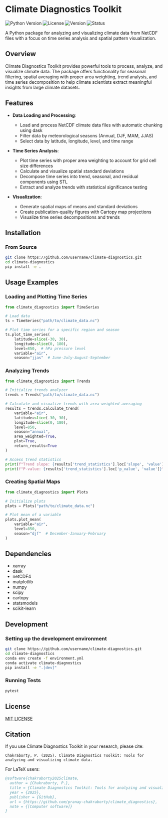 # Climate Diagnostics Toolkit

![Python Version](https://img.shields.io/badge/python-3.11+-blue.svg)
![License](https://img.shields.io/badge/license-MIT-green.svg)
![Version](https://img.shields.io/badge/version-0.1.0-brightgreen.svg)
![Status](https://img.shields.io/badge/status-alpha-orange.svg)


A Python package for analyzing and visualizing climate data from NetCDF files with a focus on time series analysis and spatial pattern visualization.

## Overview

Climate Diagnostics Toolkit provides powerful tools to process, analyze, and visualize climate data. The package offers functionality for seasonal filtering, spatial averaging with proper area weighting, trend analysis, and time series decomposition to help climate scientists extract meaningful insights from large climate datasets.

## Features

* **Data Loading and Processing**:
  * Load and process NetCDF climate data files with automatic chunking using dask
  * Filter data by meteorological seasons (Annual, DJF, MAM, JJAS)
  * Select data by latitude, longitude, level, and time range

* **Time Series Analysis**:
  * Plot time series with proper area weighting to account for grid cell size differences
  * Calculate and visualize spatial standard deviations
  * Decompose time series into trend, seasonal, and residual components using STL
  * Extract and analyze trends with statistical significance testing

* **Visualization**:
  * Generate spatial maps of means and standard deviations
  * Create publication-quality figures with Cartopy map projections
  * Visualize time series decompositions and trends

## Installation

### From Source
```bash
git clone https://github.com/username/climate-diagnostics.git
cd climate-diagnostics
pip install -e .
```

## Usage Examples

### Loading and Plotting Time Series
``` Python
from climate_diagnostics import TimeSeries

# Load data
ts = TimeSeries("path/to/climate_data.nc")

# Plot time series for a specific region and season
ts.plot_time_series(
    latitude=slice(-30, 30),
    longitude=slice(0, 180),
    level=850,  # hPa pressure level
    variable="air",
    season="jjas"  # June-July-August-September

```

### Analyzing Trends

``` Python
from climate_diagnostics import Trends

# Initialize trends analyzer
trends = Trends("path/to/climate_data.nc")

# Calculate and visualize trends with area-weighted averaging
results = trends.calculate_trend(
    variable="air",
    latitude=slice(-30, 30),
    longitude=slice(0, 180),
    level=850,
    season="annual",
    area_weighted=True,
    plot=True,
    return_results=True
)

# Access trend statistics
print(f"Trend slope: {results['trend_statistics'].loc['slope', 'value']}")
print(f"P-value: {results['trend_statistics'].loc['p_value', 'value']}")

```


### Creating Spatial Maps

``` Python
from climate_diagnostics import Plots

# Initialize plots
plots = Plots("path/to/climate_data.nc")

# Plot mean of a variable
plots.plot_mean(
    variable="air",
    level=850,
    season="djf"  # December-January-February
)

```

## Dependencies

- xarray
- dask
- netCDF4
- matplotlib
- numpy
- scipy
- cartopy
- statsmodels
- scikit-learn

## Development

### Setting up the development environment

``` bash
git clone https://github.com/username/climate-diagnostics.git
cd climate-diagnostics
conda env create -f environment.yml
conda activate climate-diagnostics
pip install -e ".[dev]"
```
### Running Tests

``` bash
pytest
```

## License

[MIT LICENSE](https://github.com/pranay-chakraborty/climate_diagnostics/blob/master/LICENSE)

## Citation

If you use Climate Diagnostics Toolkit in your research, please cite:

```
Chakraborty, P. (2025). Climate Diagnostics Toolkit: Tools for analyzing and visualizing climate data.
```


For LaTeX users:

```bibtex
@software{chakraborty2025climate,
  author = {Chakraborty, P.},
  title = {Climate Diagnostics Toolkit: Tools for analyzing and visualizing climate data},
  year = {2025},
  publisher = {GitHub},
  url = {https://github.com/pranay-chakraborty/climate_diagnostics},
  note = {[Computer software]}
} 
```